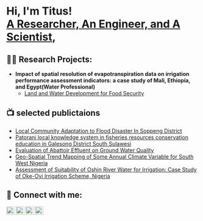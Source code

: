 <h1>Hi, I'm Titus! <br/><a href="https://github.com/yemioke">A Researcher, An Engineer, and A Scientist</a>,

<h2>👨‍💻 Research Projects:</h2>

- <b>Impact of spatial resolution of evapotranspiration data on irrigation performance assessment indicators: a case study of Mali, Ethiopia, and Egypt(Water Professional)</b>
  - [Land and Water Development for Food Security](https://ihedelftrepository.contentdm.oclc.org/digital/collection/masters1/id/313186/rec/46)

<h2>📺 selected publictaions</h2>

- [Local Community Adaptation to Flood Disaster In Soppeng District](https://shorturl.at/ckrQX)
- [Patorani local knowledge system in fisheries resources conservation education in Galesong District South Sulawesi](https://rb.gy/g0iyra)
- [Evaluation of Abattoir Effluent on Ground Water Quality](https://rb.gy/zmmz70)
- [Geo-Spatial Trend Mapping of Some Annual Climate Variable for South West Nigeria](https://rb.gy/1nypkz)
- [Assessment of Suitability of Oshin River Water for Irrigation: Case Study of Oke-Oyi Irrigation Scheme, Nigeria](https://rb.gy/098zkf)

<h2> 🤳 Connect with me:</h2>

[<img align="left" alt="yemioke | twitter" width="22px" src="https://cdn.jsdelivr.net/npm/simple-icons@v3/icons/twitter.svg" />][twitter]
[<img align="left" alt="yemioke | researchgate" width="22px" src="https://cdn.jsdelivr.net/npm/simple-icons@v3/icons/researchgate.svg" />][researchgate]
[<img align="left" alt="yemioke | page" width="22px" src="https://cdn.jsdelivr.net/npm/simple-icons@v3/icons/github.svg" />][github]
[<img align="left" alt="yemioke | linkedin" width="22px" src="https://cdn.jsdelivr.net/npm/simple-icons@v3/icons/linkedin.svg" />][linkedin]

[twitter]: https://twitter.com/okealonge
[researchgate]: https://www.researchgate.net/profile/Titus-Alonge
[github]: https://yemioke.github.io/publications
[linkedin]: https://www.linkedin.com/in/titus-adeyemi-alonge

<!--
**yemioke/yemioke** is a ✨ _special_ ✨ repository because its `README.md` (this file) appears on your GitHub profile.

Here are some ideas to get you started:

- 🔭 I’m currently working on ...
- 🌱 I’m currently learning ...
- 👯 I’m looking to collaborate on ...
- 🤔 I’m looking for help with ...
- 💬 Ask me about ...
- 📫 How to reach me: ...
- 😄 Pronouns: ...
- ⚡ Fun fact: ...
-
